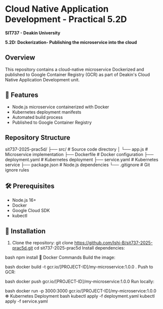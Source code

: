 # Cloud Native Application Development - Practical 5.2D

**SIT737 - Deakin University**  

**5.2D: Dockerization- Publishing the microservice into the cloud**   


## Overview
This repository contains a cloud-native microservice Dockerized and published to Google Container Registry (GCR) as part of Deakin's Cloud Native Application Development unit.

## 🚀 Features
- Node.js microservice containerized with Docker
- Kubernetes deployment manifests
- Automated build process
- Published to Google Container Registry

## Repository Structure
sit737-2025-prac5d/
├── src/ # Source code directory
│ └── app.js # Microservice implementation
├── Dockerfile # Docker configuration
├── deployment.yaml # Kubernetes deployment
├── service.yaml # Kubernetes service
├── package.json # Node.js dependencies
└── .gitignore # Git ignore rules


## 🛠️ Prerequisites
- Node.js 16+
- Docker
- Google Cloud SDK
- kubectl

## 🔧 Installation
1. Clone the repository:
   git clone https://github.com/Ishi-B/sit737-2025-prac5d.git
   cd sit737-2025-prac5d
Install dependencies:

bash
npm install
🐳 Docker Commands
Build the image:

bash
docker build -t gcr.io/[PROJECT-ID]/my-microservice:1.0.0 .
Push to GCR:

bash
docker push gcr.io/[PROJECT-ID]/my-microservice:1.0.0
Run locally:

bash
docker run -p 3000:3000 gcr.io/[PROJECT-ID]/my-microservice:1.0.0
☸️ Kubernetes Deployment
bash
kubectl apply -f deployment.yaml
kubectl apply -f service.yaml
